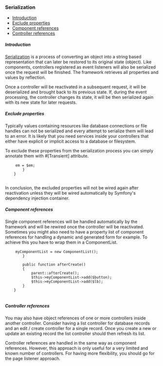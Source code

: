 <h3 class="doc-title">Serialization</h3>

- [Introduction](#introduction)
- [Exclude properties](#exclude-properties)
- [Component references](#component-references)
- [Controller references](#controller-references)

<h5><a id="introduction">Introduction</a></h5>

<a href="https://en.wikipedia.org/wiki/Serialization" target="_blank">Serialization</a> is a process of converting an object into a string based representation that can later be restored to its original state (object). Like components, controllers registered as event listeners will also be serialized once the request will be finished. The framework retrieves all properties and values by reflection.

Once a controller will be reactivated in a subsequent request, it will be deserialized and brought back to its previous state. If, during the event processing, the controller changes its state, it will be then serialized again with its new state for later requests.

<h5><a id="exclude-properties">Exclude properties</a></h5>

Typically values containing resources like database connections or file handles can not be serialized and every attempt to serialize them will lead to an error. It is likely that you need services inside your controllers that either have explicit or implicit access to a database or filesystem. 

To exclude these properties from the serialization process you can simply annotate them with <span class="code-hint">#[Transient]</span> attribute.

  <pre class="code-white line-numbers language-php">
  	<code class="imp-code language-php"><?php
	namespace App\Controller;
	use Impulse\ImpulseBundle\Controller\AbstractController;
	use Impulse\ImpulseBundle\Controller\Annotations\Transient;
    use Doctrine\ORM\EntityManagerInterface;

	class AppController extends AbstractController
	{
    	#[Transient]
		private EntityManagerInterface $em;
        
        public function __construct(EntityManagerInterface $em)
        {
        	$this->em = $em;
        }
	}</code>
  </pre>
  
In conclusion, the excluded properties will not be wired again after reactivation unless they will be wired automatically by Symfony's dependency injection container.

<h5><a id="component-references">Component references</a></h5>

Single component references will be handled automatically by the framework and will be rewired once the controller will be reactivated. Sometimes you might also need to have a property list of component references for handling a dynamic and generated form for example. To achieve this you have to wrap them in a <span class="code-hint">ComponentList</span>.

  <pre class="code-white line-numbers language-php">
  	<code class="imp-code language-php"><?php
	namespace App\Controller;
	use Impulse\ImpulseBundle\Controller\AbstractController;
    use Impulse\ImpulseBundle\Execution\ComponentList;
    use Impulse\ImpulseBundle\UI\Components\Button;
    use Impulse\ImpulseBundle\UI\Components\Label;

	class AppController extends AbstractController
	{
    	private Button $btn;
        private Label $lb;
    	private ComponentList $myComponentList;
        
        public function __construct()
        {
        	super::__construct();
            $this->myComponentList = new ComponentList();
        }
        
        public function afterCreate()
        {
        	parent::afterCreate();
            $this->myComponentList->add($button);
            $this->myComponentList->add($lb);
        }
	}</code>
  </pre>

<h5><a id="controller-references">Controller references</a></h5>

You may also have object references of one or more controllers inside another controller. Consider having a list controller for database records and an edit / create controller for a single record. Once you create a new or update an existing record the list controller should then refresh its list.

Controller references are handled in the same way as component references. However, this approach is only useful for a very limited and known number of controllers. For having more flexibility, you should go for the page listener approach.
